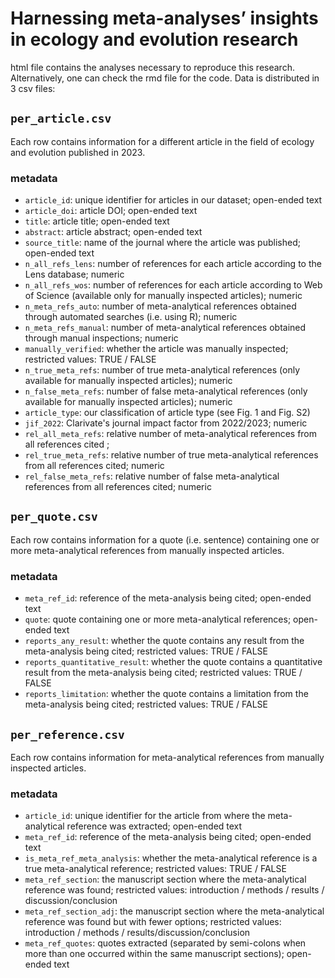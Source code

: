 # Harnessing meta-analyses’ insights in ecology and evolution research

html file contains the analyses necessary to reproduce this research. Alternatively, one can check the rmd file for the code. Data is distributed in 3 csv files:

## `per_article.csv`

Each row contains information for a different article in the field of ecology and evolution published in 2023. 

### metadata
- `article_id`: unique identifier for articles in our dataset; open-ended text
- `article_doi`: article DOI; open-ended text
- `title`: article title; open-ended text
- `abstract`: article abstract; open-ended text
- `source_title`: name of the journal where the article was published; open-ended text
- `n_all_refs_lens`: number of references for each article according to the Lens database; numeric
- `n_all_refs_wos`: number of references for each article according to Web of Science (available only for manually inspected articles); numeric
- `n_meta_refs_auto`: number of meta-analytical references obtained through automated searches (i.e. using R); numeric
- `n_meta_refs_manual`: number of meta-analytical references obtained through manual inspections; numeric
- `manually_verified`: whether the article was manually inspected; restricted values: TRUE / FALSE
- `n_true_meta_refs`: number of true meta-analytical references (only available for manually inspected articles); numeric
- `n_false_meta_refs`: number of false meta-analytical references (only available for manually inspected articles); numeric
- `article_type`: our classification of article type (see Fig. 1 and Fig. S2)
- `jif_2022`: Clarivate's journal impact factor from 2022/2023; numeric
- `rel_all_meta_refs`: relative number of meta-analytical references from all references cited ; 
- `rel_true_meta_refs`:  relative number of true meta-analytical references from all references cited; numeric
- `rel_false_meta_refs`:  relative number of false meta-analytical references from all references cited; numeric

## `per_quote.csv`

Each row contains information for a quote (i.e. sentence) containing one or more meta-analytical references from manually inspected articles.

### metadata
- `meta_ref_id`: reference of the meta-analysis being cited; open-ended text
- `quote`: quote containing one or more meta-analytical references; open-ended text
- `reports_any_result`: whether the quote contains any result from the meta-analysis being cited; restricted values: TRUE / FALSE
- `reports_quantitative_result`: whether the quote contains a quantitative result from the meta-analysis being cited; restricted values: TRUE / FALSE
- `reports_limitation`: whether the quote contains a limitation from the meta-analysis being cited; restricted values: TRUE / FALSE

## `per_reference.csv`

Each row contains information for meta-analytical references from manually inspected articles.

### metadata
- `article_id`: unique identifier for the article from where the meta-analytical reference was extracted; open-ended text
- `meta_ref_id`: reference of the meta-analysis being cited; open-ended text
- `is_meta_ref_meta_analysis`: whether the meta-analytical reference is a true meta-analytical reference; restricted values: TRUE / FALSE
- `meta_ref_section`: the manuscript section where the meta-analytical reference was found; restricted values: introduction / methods / results / discussion/conclusion
- `meta_ref_section_adj`: the manuscript section where the meta-analytical reference was found but with fewer options; restricted values: introduction / methods / results/discussion/conclusion
- `meta_ref_quotes`: quotes extracted (separated by semi-colons when more than one occurred within the same manuscript sections); open-ended text
